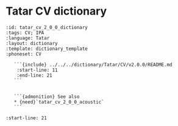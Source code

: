 
# Tatar CV dictionary

``````{dictionary} Tatar CV dictionary
:id: tatar_cv_2_0_0_dictionary
:tags: CV; IPA
:language: Tatar
:layout: dictionary
:template: dictionary_template
:phoneset: CV

   ```{include} ../../../dictionary/Tatar/CV/v2.0.0/README.md
    :start-line: 11
    :end-line: 21
   ```


   ```{admonition} See also
   * {need}`tatar_cv_2_0_0_acoustic`
   ```

``````

```{include} ../../../dictionary/Tatar/CV/v2.0.0/README.md
:start-line: 21
```

